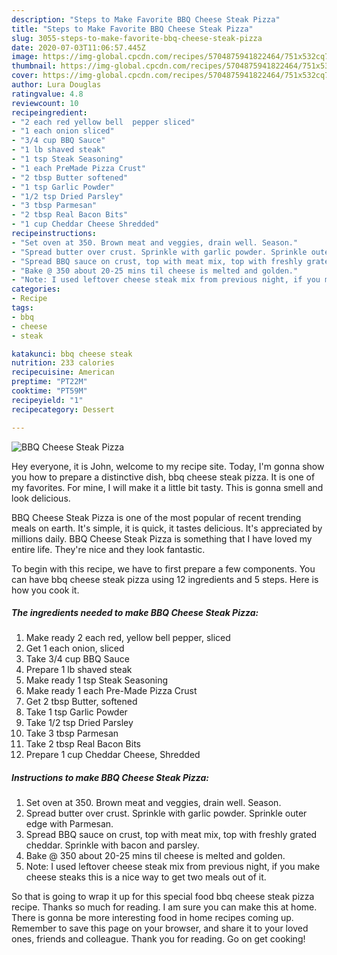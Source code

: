 ```yaml
---
description: "Steps to Make Favorite BBQ Cheese Steak Pizza"
title: "Steps to Make Favorite BBQ Cheese Steak Pizza"
slug: 3055-steps-to-make-favorite-bbq-cheese-steak-pizza
date: 2020-07-03T11:06:57.445Z
image: https://img-global.cpcdn.com/recipes/5704875941822464/751x532cq70/bbq-cheese-steak-pizza-recipe-main-photo.jpg
thumbnail: https://img-global.cpcdn.com/recipes/5704875941822464/751x532cq70/bbq-cheese-steak-pizza-recipe-main-photo.jpg
cover: https://img-global.cpcdn.com/recipes/5704875941822464/751x532cq70/bbq-cheese-steak-pizza-recipe-main-photo.jpg
author: Lura Douglas
ratingvalue: 4.8
reviewcount: 10
recipeingredient:
- "2 each red yellow bell  pepper sliced"
- "1 each onion sliced"
- "3/4 cup BBQ Sauce"
- "1 lb shaved steak"
- "1 tsp Steak Seasoning"
- "1 each PreMade Pizza Crust"
- "2 tbsp Butter softened"
- "1 tsp Garlic Powder"
- "1/2 tsp Dried Parsley"
- "3 tbsp Parmesan"
- "2 tbsp Real Bacon Bits"
- "1 cup Cheddar Cheese Shredded"
recipeinstructions:
- "Set oven at 350. Brown meat and veggies, drain well. Season."
- "Spread butter over crust. Sprinkle with garlic powder. Sprinkle outer edge with Parmesan."
- "Spread BBQ sauce on crust, top with meat mix, top with freshly grated cheddar. Sprinkle with bacon and parsley."
- "Bake @ 350 about 20-25 mins til cheese is melted and golden."
- "Note: I used leftover cheese steak mix from previous night, if you make cheese steaks this is a nice way to get two meals out of it."
categories:
- Recipe
tags:
- bbq
- cheese
- steak

katakunci: bbq cheese steak 
nutrition: 233 calories
recipecuisine: American
preptime: "PT22M"
cooktime: "PT59M"
recipeyield: "1"
recipecategory: Dessert

---
```



![BBQ Cheese Steak Pizza](https://img-global.cpcdn.com/recipes/5704875941822464/751x532cq70/bbq-cheese-steak-pizza-recipe-main-photo.jpg)

Hey everyone, it is John, welcome to my recipe site. Today, I'm gonna show you how to prepare a distinctive dish, bbq cheese steak pizza. It is one of my favorites. For mine, I will make it a little bit tasty. This is gonna smell and look delicious.



BBQ Cheese Steak Pizza is one of the most popular of recent trending meals on earth. It's simple, it is quick, it tastes delicious. It's appreciated by millions daily. BBQ Cheese Steak Pizza is something that I have loved my entire life. They're nice and they look fantastic.


To begin with this recipe, we have to first prepare a few components. You can have bbq cheese steak pizza using 12 ingredients and 5 steps. Here is how you cook it.

<!--inarticleads1-->

##### The ingredients needed to make BBQ Cheese Steak Pizza:

1. Make ready 2 each red, yellow bell  pepper, sliced
1. Get 1 each onion, sliced
1. Take 3/4 cup BBQ Sauce
1. Prepare 1 lb shaved steak
1. Make ready 1 tsp Steak Seasoning
1. Make ready 1 each Pre-Made Pizza Crust
1. Get 2 tbsp Butter, softened
1. Take 1 tsp Garlic Powder
1. Take 1/2 tsp Dried Parsley
1. Take 3 tbsp Parmesan
1. Take 2 tbsp Real Bacon Bits
1. Prepare 1 cup Cheddar Cheese, Shredded




<!--inarticleads2-->

##### Instructions to make BBQ Cheese Steak Pizza:

1. Set oven at 350. Brown meat and veggies, drain well. Season.
1. Spread butter over crust. Sprinkle with garlic powder. Sprinkle outer edge with Parmesan.
1. Spread BBQ sauce on crust, top with meat mix, top with freshly grated cheddar. Sprinkle with bacon and parsley.
1. Bake @ 350 about 20-25 mins til cheese is melted and golden.
1. Note: I used leftover cheese steak mix from previous night, if you make cheese steaks this is a nice way to get two meals out of it.




So that is going to wrap it up for this special food bbq cheese steak pizza recipe. Thanks so much for reading. I am sure you can make this at home. There is gonna be more interesting food in home recipes coming up. Remember to save this page on your browser, and share it to your loved ones, friends and colleague. Thank you for reading. Go on get cooking!
